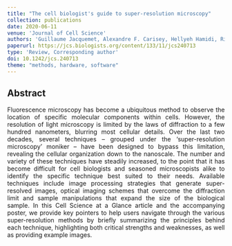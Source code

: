 ```yaml
---
title: "The cell biologist's guide to super-resolution microscopy"
collection: publications
date: 2020-06-11
venue: 'Journal of Cell Science'
authors: 'Guillaume Jacquemet, Alexandre F. Carisey, Hellyeh Hamidi, Ricardo Henriques, Christophe Leterrier'
paperurl: https://jcs.biologists.org/content/133/11/jcs240713
type: 'Review, Corresponding author'
doi: 10.1242/jcs.240713
theme: "methods, hardware, software"
---
```


<h2> Abstract </h2>
<p align= "justify">
Fluorescence microscopy has become a ubiquitous method to observe the location of specific molecular components within cells. However, the resolution of light microscopy is limited by the laws of diffraction to a few hundred nanometers, blurring most cellular details. Over the last two decades, several techniques – grouped under the ‘super-resolution microscopy’ moniker – have been designed to bypass this limitation, revealing the cellular organization down to the nanoscale. The number and variety of these techniques have steadily increased, to the point that it has become difficult for cell biologists and seasoned microscopists alike to identify the specific technique best suited to their needs. Available techniques include image processing strategies that generate super-resolved images, optical imaging schemes that overcome the diffraction limit and sample manipulations that expand the size of the biological sample. In this Cell Science at a Glance article and the accompanying poster, we provide key pointers to help users navigate through the various super-resolution methods by briefly summarizing the principles behind each technique, highlighting both critical strengths and weaknesses, as well as providing example images.
